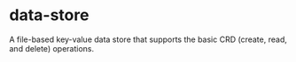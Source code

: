# data-store

 A file-based key-value data store that supports the basic CRD (create, read, and delete) operations. 
